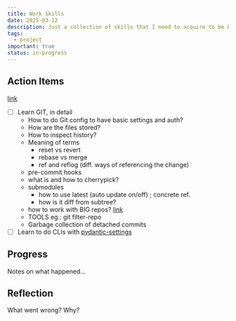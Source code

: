 ```yaml
---
title: Work Skills
date: 2025-03-12
description: Just a collection of skills that I need to acquire to be better at what I do
tags:
  - project
important: true
status: in-progress
---
```


## Action Items

[link](https://www.atlassian.com/git/tutorials)

- [ ] Learn GIT, in detail
    - How to do Git config to have basic settings and auth?
    - How are the files stored?
    - How to inspect history?
    - Meaning of terms
        - reset vs revert 
        - rebase vs merge  
        - ref and reflog (diff. ways of referencing the change)
    - pre-commit hooks
    - what is and how to cherrypick?
    - submodules
        - how to use latest (auto update on/off) ; concrete ref.
        - how is it diff from subtree?
    - how to work with BIG repos? [link](https://www.atlassian.com/git/tutorials/big-repositories)
    - TOOLS eg.: git filter-repo
    - Garbage collection of detached commits
- [ ] Learn to do CLIs with [pydantic-settings](https://docs.pydantic.dev/2.10/concepts/pydantic_settings/)

## Progress

Notes on what happened...

## Reflection

What went wrong? Why?
